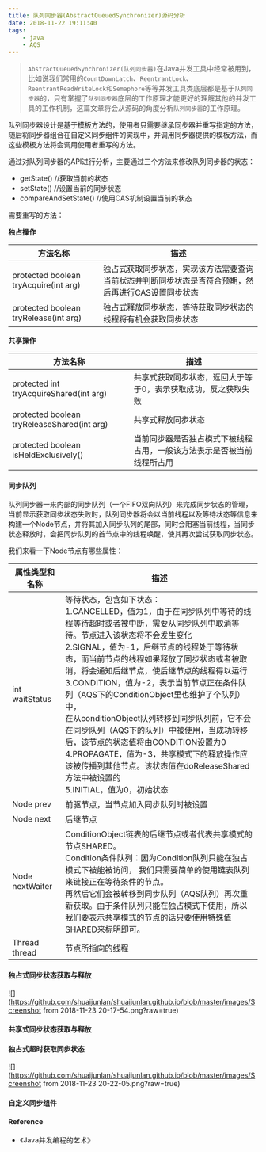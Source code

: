 ```yaml
---
title: 队列同步器(AbstractQueuedSynchronizer)源码分析
date: 2018-11-22 19:11:40
tags:
    - java
    - AQS
---
```


> `AbstractQueuedSynchronizer(队列同步器)`在Java并发工具中经常被用到，比如说我们常用的`CountDownLatch`、`ReentrantLock`、`ReentrantReadWriteLock`和`Semaphore`等等并发工具类底层都是基于`队列同步器`的，只有掌握了`队列同步器`底层的工作原理才能更好的理解其他的并发工具的工作机制，这篇文章将会从源码的角度分析`队列同步器`的工作原理。

<!-- more -->

队列同步器设计是基于模板方法的，使用者只需要继承同步器并重写指定的方法，随后将同步器组合在自定义同步组件的实现中，并调用同步器提供的模板方法，而这些模板方法将会调用使用者重写的方法。

通过对队列同步器的API进行分析，主要通过三个方法来修改队列同步器的状态：

* getState()  //获取当前的状态
* setState()  //设置当前的同步状态
* compareAndSetState()   //使用CAS机制设置当前的状态

需要重写的方法：

**独占操作**

| 方法名称                              | 描述                                                         |
| ------------------------------------- | ------------------------------------------------------------ |
| protected boolean tryAcquire(int arg) | 独占式获取同步状态，实现该方法需要查询当前状态并判断同步状态是否符合预期，然后再进行CAS设置同步状态 |
| protected boolean tryRelease(int arg) | 独占式释放同步状态，等待获取同步状态的线程将有机会获取同步状态 |

**共享操作**

| 方法名称                                    | 描述                                                         |
| ------------------------------------------- | ------------------------------------------------------------ |
| protected int tryAcquireShared(int arg)     | 共享式获取同步状态，返回大于等于0，表示获取成功，反之获取失败 |
| protected boolean tryReleaseShared(int arg) | 共享式释放同步状态                                           |
| protected boolean isHeldExclusively()       | 当前同步器是否独占模式下被线程占用，一般该方法表示是否被当前线程所占用 |

#### 同步队列

队列同步器一来内部的同步队列（一个FIFO双向队列）来完成同步状态的管理，当前显示获取同步状态失败时，队列同步器将会以当前线程以及等待状态等信息来构建一个Node节点，并将其加入同步队列的尾部，同时会阻塞当前线程，当同步状态释放时，会把同步队列的首节点中的线程唤醒，使其再次尝试获取同步状态。

我们来看一下Node节点有哪些属性：

| 属性类型和名称  | 描述                                                         |
| --------------- | ------------------------------------------------------------ |
| int waitStatus  | 等待状态，包含如下状态： <br> 1.CANCELLED，值为1，由于在同步队列中等待的线程等待超时或者被中断，需要从同步队列中取消等待。节点进入该状态将不会发生变化<br>2.SIGNAL，值为-1，后继节点的线程处于等待状态，而当前节点的线程如果释放了同步状态或者被取消，将会通知后继节点，使后继节点的线程得以运行<br>3.CONDITION，值为-2，表示当前节点正在条件队列（AQS下的ConditionObject里也维护了个队列）中，<br>在从conditionObject队列转移到同步队列前，它不会在同步队列（AQS下的队列）中被使用，当成功转移后，该节点的状态值将由CONDITION设置为0<br>4.PROPAGATE，值为-3，共享模式下的释放操作应该被传播到其他节点。该状态值在doReleaseShared方法中被设置的<br>5.INITIAL，值为0，初始状态 |
| Node prev       | 前驱节点，当节点加入同步队列时被设置                         |
| Node next       | 后继节点                                                     |
| Node nextWaiter | ConditionObject链表的后继节点或者代表共享模式的节点SHARED。<br>Condition条件队列：因为Condition队列只能在独占模式下被能被访问， 我们只需要简单的使用链表队列来链接正在等待条件的节点。<br>再然后它们会被转移到同步队列（AQS队列）再次重新获取。由于条件队列只能在独占模式下使用，所以我们要表示共享模式的节点的话只要使用特殊值SHARED来标明即可。 |
| Thread thread   | 节点所指向的线程                                             |



#### 独占式同步状态获取与释放

![](https://github.com/shuaijunlan/shuaijunlan.github.io/blob/master/images/Screenshot from 2018-11-23 20-17-54.png?raw=true)

#### 共享式同步状态获取与释放

#### 独占式超时获取同步状态

![](https://github.com/shuaijunlan/shuaijunlan.github.io/blob/master/images/Screenshot from 2018-11-23 20-22-05.png?raw=true)

#### 自定义同步组件



#### Reference

* 《Java并发编程的艺术》